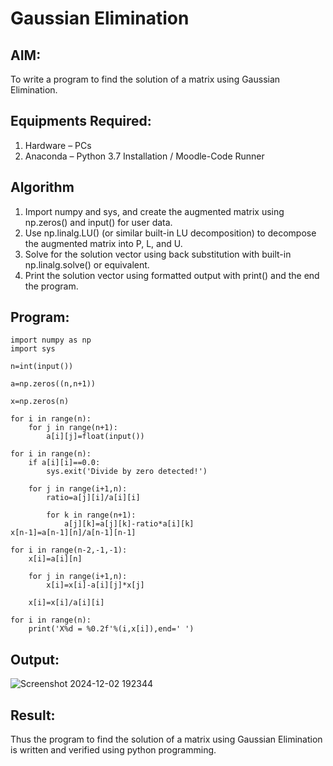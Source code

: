 # Gaussian Elimination

## AIM:
To write a program to find the solution of a matrix using Gaussian Elimination.

## Equipments Required:
1. Hardware – PCs
2. Anaconda – Python 3.7 Installation / Moodle-Code Runner

## Algorithm
1. Import numpy and sys, and create the augmented matrix using np.zeros() and input() for user data.
2. Use np.linalg.LU() (or similar built-in LU decomposition) to decompose the augmented matrix into P, L, and U.
3. Solve for the solution vector using back substitution with built-in np.linalg.solve() or equivalent.
4. Print the solution vector using formatted output with print() and the end the program.

## Program:
```
import numpy as np
import sys

n=int(input())

a=np.zeros((n,n+1))

x=np.zeros(n)

for i in range(n):
    for j in range(n+1):
        a[i][j]=float(input())
        
for i in range(n):
    if a[i][i]==0.0:
        sys.exit('Divide by zero detected!')
    
    for j in range(i+1,n):
        ratio=a[j][i]/a[i][i]
        
        for k in range(n+1):
            a[j][k]=a[j][k]-ratio*a[i][k]
x[n-1]=a[n-1][n]/a[n-1][n-1]

for i in range(n-2,-1,-1):
    x[i]=a[i][n]
    
    for j in range(i+1,n):
        x[i]=x[i]-a[i][j]*x[j]
    
    x[i]=x[i]/a[i][i]

for i in range(n):
    print('X%d = %0.2f'%(i,x[i]),end=' ')
```

## Output:
![Screenshot 2024-12-02 192344](https://github.com/user-attachments/assets/dbfe4833-f74e-49fa-945d-6eaad790ad8c)

## Result:
Thus the program to find the solution of a matrix using Gaussian Elimination is written and verified using python programming.

